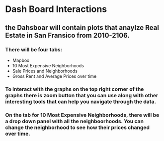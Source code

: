 # Dash Board Interactions
## the Dahsboar will contain plots that anaylze Real Estate in San Fransico from 2010-2106.
### There will be four tabs:
  * Mapbox 
  * 10 Most Expensive Neighborhoods
  * Sale Prices and Neighborhoods
  * Gross Rent and Average Prices over time
### To interact with the graphs on the top right corner of the graphs there is zoom button that you can use along with other interesting tools that can help you navigate through the data.
### On the tab for 10 Most Expensive Neighborhoods, there will be a drop down panel with all the neighboorhoods. You can change the neighborhood to see how their prices changed over time.
